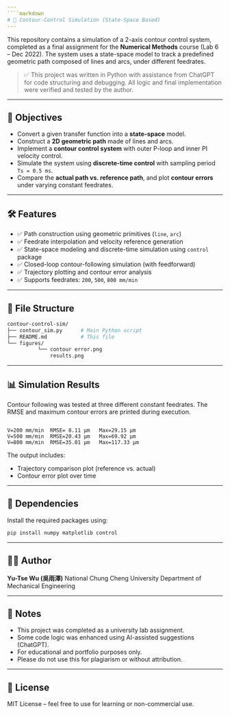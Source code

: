 ```yaml
---
````markdown
# 🧪 Contour-Control Simulation (State-Space Based)
---
```

This repository contains a simulation of a 2-axis contour control system, completed as a final assignment for the **Numerical Methods** course (Lab 6 – Dec 2022). The system uses a state-space model to track a predefined geometric path composed of lines and arcs, under different feedrates.

> ✅ This project was written in Python with assistance from ChatGPT for code structuring and debugging. All logic and final implementation were verified and tested by the author.

---

## 📌 Objectives

- Convert a given transfer function into a **state-space** model.
- Construct a **2D geometric path** made of lines and arcs.
- Implement a **contour control system** with outer P-loop and inner PI velocity control.
- Simulate the system using **discrete-time control** with sampling period `Ts = 0.5 ms`.
- Compare the **actual path vs. reference path**, and plot **contour errors** under varying constant feedrates.

---

## 🛠️ Features

- ✅ Path construction using geometric primitives (`line`, `arc`)
- ✅ Feedrate interpolation and velocity reference generation
- ✅ State-space modeling and discrete-time simulation using `control` package
- ✅ Closed-loop contour-following simulation (with feedforward)
- ✅ Trajectory plotting and contour error analysis
- ✅ Supports feedrates: `200`, `500`, `800 mm/min`

---

## 📁 File Structure

```bash
contour-control-sim/
├── contour_sim.py      # Main Python script
├── README.md           # This file
└── figures/
          └── contour error.png
              results.png

````

---

## 📊 Simulation Results

Contour following was tested at three different constant feedrates. The RMSE and maximum contour errors are printed during execution.

```text

V=200 mm/min  RMSE= 8.11 µm   Max=29.15 µm
V=500 mm/min  RMSE=20.43 µm   Max=69.92 µm
V=800 mm/min  RMSE=35.01 µm   Max=117.33 µm

```

The output includes:

* Trajectory comparison plot (reference vs. actual)
* Contour error plot over time

---

## 🧪 Dependencies

Install the required packages using:

```bash
pip install numpy matplotlib control
```

---

## 🧑‍🎓 Author

**Yu-Tse Wu (吳雨澤)**
National Chung Cheng University
Department of Mechanical Engineering

---

## 📘 Notes

* This project was completed as a university lab assignment.
* Some code logic was enhanced using AI-assisted suggestions (ChatGPT).
* For educational and portfolio purposes only.
* Please do not use this for plagiarism or without attribution.

---

## 🪪 License

MIT License – feel free to use for learning or non-commercial use.
